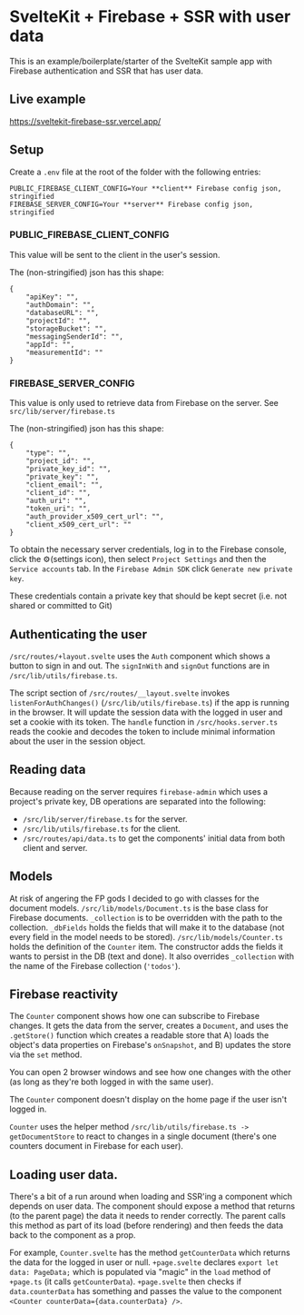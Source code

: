 # SvelteKit + Firebase + SSR with user data

This is an example/boilerplate/starter of the SvelteKit sample app with Firebase authentication and SSR that has user data.

## Live example

https://sveltekit-firebase-ssr.vercel.app/

## Setup

Create a `.env` file at the root of the folder with the following entries:

```
PUBLIC_FIREBASE_CLIENT_CONFIG=Your **client** Firebase config json, stringified
FIREBASE_SERVER_CONFIG=Your **server** Firebase config json, stringified
```

### PUBLIC_FIREBASE\_**CLIENT**\_CONFIG

This value will be sent to the client in the user's session.

The (non-stringified) json has this shape:

```
{
    "apiKey": "",
    "authDomain": "",
    "databaseURL": "",
    "projectId": "",
    "storageBucket": "",
    "messagingSenderId": "",
    "appId": "",
    "measurementId": ""
}
```

### FIREBASE\_**SERVER**\_CONFIG

This value is only used to retrieve data from Firebase on the server. See `src/lib/server/firebase.ts`

The (non-stringified) json has this shape:

```
{
    "type": "",
    "project_id": "",
    "private_key_id": "",
    "private_key": "",
    "client_email": "",
    "client_id": "",
    "auth_uri": "",
    "token_uri": "",
    "auth_provider_x509_cert_url": "",
    "client_x509_cert_url": ""
}
```

To obtain the necessary server credentials, log in to the Firebase console, click the ⚙️(settings icon), then select `Project Settings` and then the `Service accounts` tab. In the `Firebase Admin SDK` click `Generate new private key`.

These credentials contain a private key that should be kept secret (i.e. not shared or committed to Git)

## Authenticating the user

`/src/routes/+layout.svelte` uses the `Auth` component which shows a button to sign in and out.
The `signInWith` and `signOut` functions are in `/src/lib/utils/firebase.ts`.

The script section of `/src/routes/__layout.svelte` invokes `listenForAuthChanges()` (`/src/lib/utils/firebase.ts`) if the app is running in the browser.
It will update the session data with the logged in user and set a cookie with its token.
The `handle` function in `/src/hooks.server.ts` reads the cookie and decodes the token to include minimal information about the user in the session object.

## Reading data

Because reading on the server requires `firebase-admin` which uses a project's private key, DB operations are separated into the following:

- `/src/lib/server/firebase.ts` for the server.
- `/src/lib/utils/firebase.ts` for the client.
- `/src/routes/api/data.ts` to get the components' initial data from both client and server.

## Models

At risk of angering the FP gods I decided to go with classes for the document models.
`/src/lib/models/Document.ts` is the base class for Firebase documents. `_collection` is to be overridden with the path to the collection. `_dbFields` holds the fields that will make it to the database (not every field in the model needs to be stored).
`/src/lib/models/Counter.ts` holds the definition of the `Counter` item. The constructor adds the fields it wants to persist in the DB (text and done). It also overrides `_collection` with the name of the Firebase collection (`'todos'`).

## Firebase reactivity

The `Counter` component shows how one can subscribe to Firebase changes. It gets the data from the server, creates a `Document`, and uses the `.getStore()` function which creates a readable store that A) loads the object's data properties on Firebase's `onSnapshot`, and B) updates the store via the `set` method.

You can open 2 browser windows and see how one changes with the other (as long as they're both logged in with the same user).

The `Counter` component doesn't display on the home page if the user isn't logged in.

`Counter` uses the helper method `/src/lib/utils/firebase.ts -> getDocumentStore` to react to changes in a single document (there's one counters document in Firebase for each user).


## Loading user data.

There's a bit of a run around when loading and SSR'ing a component which depends on user data. The component should expose a method that returns (to the parent page) the data it needs to render correctly. The parent calls this method as part of its load (before rendering) and then feeds the data back to the component as a prop.

For example, `Counter.svelte` has the method `getCounterData` which returns the data for the logged in user or null. `+page.svelte` declares `export let data: PageData;` which is populated via "magic" in the `load` method of `+page.ts` (it calls `getCounterData`). `+page.svelte` then checks if `data.counterData` has something and passes the value to the component `<Counter counterData={data.counterData} />`.